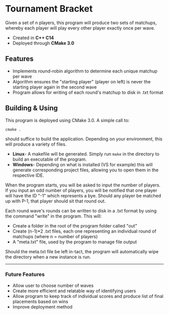 # Tournament Bracket
Given a set of n players, this program will produce two sets of matchups, whereby each player will play every other player exactly once per wave.
- Created in **C++ C14**
- Deployed through **CMake 3.0**

## Features
- Implements round-robin algorithm to determine each unique matchup per wave
- Algorithm ensures the "starting player" (player on left) is never the starting player again in the second wave
- Program allows for writing of each round's matchup to disk in .txt format

## Building & Using
This program is deployed using CMake 3.0. A simple call to:

`cmake .`

should suffice to build the application. Depending on your environment, this will produce a variety of files. 
- **Linux**- A makefile will be generated. Simply run `make` in the directory to build an executable of the program.
- **Windows**- Depending on what is installed (VS for example) this will generate corresponding project files, allowing you to open them in the respective IDE.

When the program starts, you will be asked to input the number of players. If you input an odd number of players, you will be notified that one player will have the ID "-1" which represents a bye. Should any player be matched up with P-1, that player should sit that round out.

Each round wave's rounds can be written to disk in a .txt format by using the command "write" in the program. This will:
- Create a folder in the root of the program folder called "out"
- Create (n-1)*2 .txt files, each one representing an individual round of matchups (where n = number of players)
- A "meta.txt" file, used by the program to manage file output

Should the meta.txt file be left in-tact, the program will automatically wipe the directory when a new instance is run.

---

### Future Features
- Allow user to choose number of waves
- Create more efficient and relatable way of identifying users
- Allow program to keep track of individual scores and produce list of final placements based on wins
- Improve deployment method
